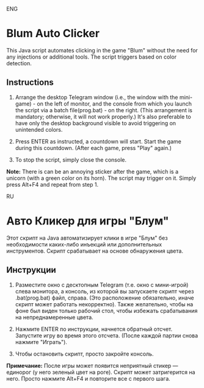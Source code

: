 ENG
# Blum Auto Clicker

This Java script automates clicking in the game "Blum" without the need for any injections or additional tools. The script triggers based on color detection.

## Instructions

1. Arrange the desktop Telegram window (i.e., the window with the mini-game) - on the left of monitor, and the console from which you launch the script via a batch file(prog.bat) - on the right. (This arrangement is mandatory; otherwise, it will not work properly.) It's also preferable to have only the desktop background visible to avoid triggering on unintended colors.

2. Press ENTER as instructed, a countdown will start. Start the game during this countdown. (After each game, press "Play" again.)

3. To stop the script, simply close the console.

**Note:** There is can be an annoying sticker after the game, which is a unicorn (with a green color on its horn). The script may trigger on it. Simply press Alt+F4 and repeat from step 1.


RU
# Авто Кликер для игры "Блум"

Этот скрипт на Java автоматизирует клики в игре "Блум" без необходимости каких-либо инъекций или дополнительных инструментов. Скрипт срабатывает на основе обнаружения цвета.

## Инструкции

1. Разместите окно с десктопным Telegram (т.е. окно с мини-игрой) слева монитора, а консоль, из которой вы запускаете скрипт через .bat(prog.bat) файл, справа. (Это расположение обязательно, иначе скрипт может работать некорректно). Также желательно, чтобы на фоне был виден только рабочий стол, чтобы избежать срабатывания на непреднамеренные цвета.

2. Нажмите ENTER по инструкции, начнется обратный отсчет. Запустите игру во время этого отсчета. (После каждой партии снова нажмите "Играть").

3. Чтобы остановить скрипт, просто закройте консоль.

**Примечание:** После игры может появится неприятный стикер — единорог (у него зеленый цвет на роге). Скрипт может затригерится на него. Просто нажмите Alt+F4 и повторите все с первого шага.

